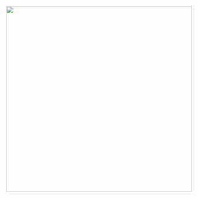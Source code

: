 <div align="center">
  <img src="https://tenor.com/ru/view/how-why-confused-look-confused-perplexed-gif-14697282" width="498" height="498"/>
</div>